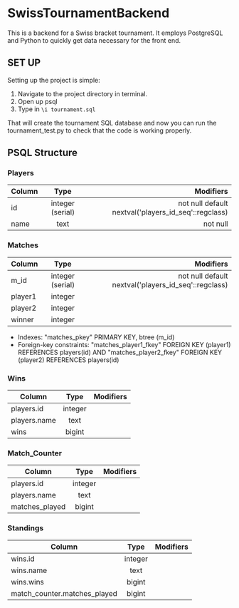 # SwissTournamentBackend

This is a backend for a Swiss bracket tournament. It employs PostgreSQL and Python to quickly get data necessary for the front end.

## SET UP
Setting up the project is simple:

1. Navigate to the project directory in terminal.
2. Open up psql
3. Type in `\i tournament.sql`

That will create the tournament SQL database and now you can run the tournament_test.py to check that the code is working properly.

## PSQL Structure
### Players
| Column        | Type           |Modifiers  |
| ------------- |:-------------:| -----:|
| id      | integer (serial) | not null default nextval('players_id_seq'::regclass) |
| name | text | not null |

### Matches
| Column | Type | Modifiers |
| ------ |:--------:|-------:|
|m_id | integer (serial) | not null default nextval('players_id_seq'::regclass) |
| player1 | integer | |
| player2 | integer | |
| winner  | integer | |

+ Indexes: "matches_pkey" PRIMARY KEY, btree (m_id)
+ Foreign-key constraints: "matches_player1_fkey" FOREIGN KEY (player1) REFERENCES players(id) AND "matches_player2_fkey" FOREIGN KEY (player2) REFERENCES players(id)

### Wins
| Column | Type | Modifiers |
| ------ |:----:|----------:|
| players.id | integer |          |
| players.name  | text |          |
| wins | bigint | |

### Match_Counter
| Column | Type | Modifiers |
|----|:---:|--------:|
| players.id | integer | |
| players.name | text | |
| matches_played | bigint | |

### Standings
| Column | Type | Modifiers |
|----|:-----:|--------:|
| wins.id | integer | |
| wins.name | text | |
| wins.wins | bigint | |
| match_counter.matches_played | bigint | |



